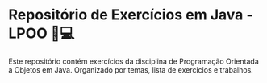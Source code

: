 # Repositório de Exercícios em Java - LPOO 🍵💻

Este repositório contém exercícios da disciplina de Programação Orientada a Objetos em Java. Organizado por temas, lista de exercicios e trabalhos.
